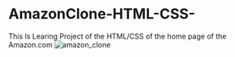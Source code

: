 # AmazonClone-HTML-CSS-
This Is Learing Project of the HTML/CSS of the home page of the Amazon.com
![amazon_clone](https://github.com/user-attachments/assets/b1592181-72e9-4644-bc72-7940f311c313)
